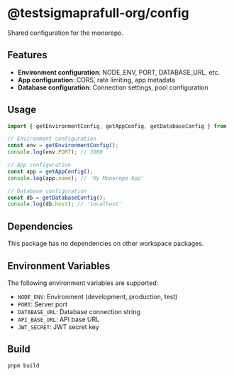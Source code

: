 # @testsigmaprafull-org/config

Shared configuration for the monorepo.

## Features

- **Environment configuration**: NODE_ENV, PORT, DATABASE_URL, etc.
- **App configuration**: CORS, rate limiting, app metadata
- **Database configuration**: Connection settings, pool configuration

## Usage

```typescript
import { getEnvironmentConfig, getAppConfig, getDatabaseConfig } from '@testsigmaprafull-org/config';

// Environment configuration
const env = getEnvironmentConfig();
console.log(env.PORT); // 3000

// App configuration
const app = getAppConfig();
console.log(app.name); // 'My Monorepo App'

// Database configuration
const db = getDatabaseConfig();
console.log(db.host); // 'localhost'
```

## Dependencies

This package has no dependencies on other workspace packages.

## Environment Variables

The following environment variables are supported:

- `NODE_ENV`: Environment (development, production, test)
- `PORT`: Server port
- `DATABASE_URL`: Database connection string
- `API_BASE_URL`: API base URL
- `JWT_SECRET`: JWT secret key

## Build

```bash
pnpm build
``` 